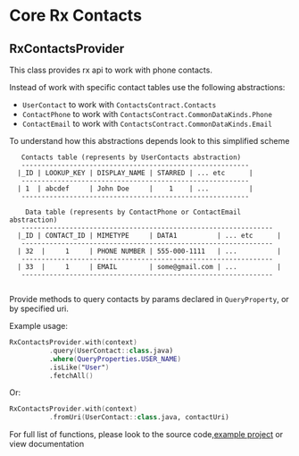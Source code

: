 Core Rx Contacts
============

RxContactsProvider
------------------

This class provides rx api to work with phone contacts.

Instead of work with specific contact tables use the following abstractions:
 - ```UserContact``` to work with ```ContactsContract.Contacts```
 - ```ContactPhone``` to work with ```ContactsContract.CommonDataKinds.Phone```
 - ```ContactEmail``` to work with ```ContactsContract.CommonDataKinds.Email```

To understand how this abstractions depends look to this simplified scheme
```
   Contacts table (represents by UserContacts abstraction)
   ---------------------------------------------------------
  |_ID | LOOKUP_KEY | DISPLAY_NAME | STARRED | ... etc      |
   ---------------------------------------------------------
  | 1  | abcdef     | John Doe     |    1    | ...          |
   ---------------------------------------------------------
 
    Data table (represents by ContactPhone or ContactEmail abstraction)
   ---------------------------------------------------------------
  |_ID | CONTACT_ID | MIMETYPE     | DATA1          | ... etc      |
   ---------------------------------------------------------------
  | 32  |     1     | PHONE NUMBER | 555-000-1111   | ...          |
   ---------------------------------------------------------------
  | 33  |     1     | EMAIL        | some@gmail.com | ...          |
   ---------------------------------------------------------------
 
```
Provide methods to query contacts by params declared in ```QueryProperty```,
 or by specified uri.
 
Example usage:
```kotlin
RxContactsProvider.with(context)
          .query(UserContact::class.java)
          .where(QueryProperties.USER_NAME)
          .isLike("User")
          .fetchAll()
```
Or:
```kotlin
RxContactsProvider.with(context)
          .fromUri(UserContact::class.java, contactUri)
```

For full list of functions, please look to the source code,[example project](../app/src/main/java/com/nullgr/androidcore/rxcontacts)
or view documentation

